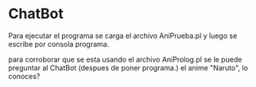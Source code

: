 # ChatBot



Para ejecutar el programa se carga el archivo AniPrueba.pl
y luego se escribe por consola programa.


para corroborar que se esta usando el archivo AniProlog.pl
se le puede preguntar al ChatBot (despues de poner programa.)
el anime "Naruto", lo conoces?
